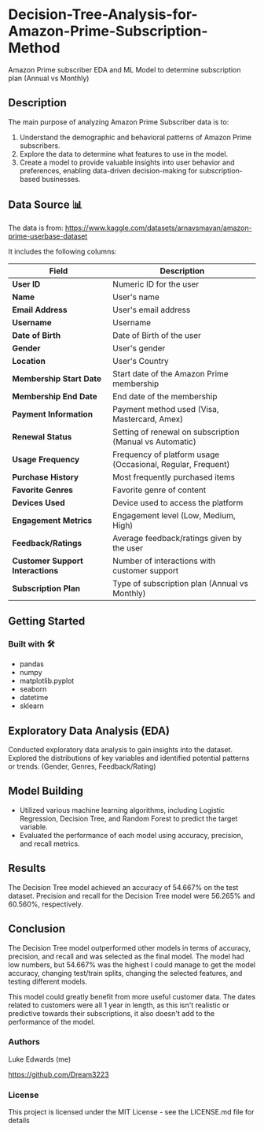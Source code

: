 # Decision-Tree-Analysis-for-Amazon-Prime-Subscription-Method

Amazon Prime subscriber EDA and ML Model to determine subscription plan (Annual vs Monthly)

## Description

The main purpose of analyzing Amazon Prime Subscriber data is to:
1. Understand the demographic and behavioral patterns of Amazon Prime subscribers.
2. Explore the data to determine what features to use in the model.
3. Create a model to provide valuable insights into user behavior and preferences, enabling data-driven decision-making for subscription-based businesses.

## Data Source 📊

The data is from: 
https://www.kaggle.com/datasets/arnavsmayan/amazon-prime-userbase-dataset 

It includes the following columns:

| **Field**                       | **Description**                                                      |
|---------------------------------|----------------------------------------------------------------------|
| **User ID**                     | Numeric ID for the user                                              |
| **Name**                        | User's name                                                          |
| **Email Address**               | User's email address                                                 |
| **Username**                    | Username                                                             |
| **Date of Birth**               | Date of Birth of the user                                            |
| **Gender**                      | User's gender                                                        |
| **Location**                    | User's Country                                                       |
| **Membership Start Date**       | Start date of the Amazon Prime membership                            |
| **Membership End Date**         | End date of the membership                                           |
| **Payment Information**         | Payment method used (Visa, Mastercard, Amex)                         |
| **Renewal Status**              | Setting of renewal on subscription (Manual vs Automatic)             |
| **Usage Frequency**             | Frequency of platform usage (Occasional, Regular, Frequent)          |
| **Purchase History**            | Most frequently purchased items                                      |
| **Favorite Genres**             | Favorite genre of content                                            |
| **Devices Used**                | Device used to access the platform                                   |
| **Engagement Metrics**          | Engagement level (Low, Medium, High)                                 |
| **Feedback/Ratings**            | Average feedback/ratings given by the user                           |
| **Customer Support Interactions**| Number of interactions with customer support                        |
| **Subscription Plan**           | Type of subscription plan (Annual vs Monthly)                        |


## Getting Started

### Built with 🛠️

* pandas
* numpy
* matplotlib.pyplot
* seaborn
* datetime
* sklearn

## Exploratory Data Analysis (EDA)
Conducted exploratory data analysis to gain insights into the dataset.
Explored the distributions of key variables and identified potential patterns or trends. (Gender, Genres, Feedback/Rating)

## Model Building
* Utilized various machine learning algorithms, including Logistic Regression, Decision Tree, and Random Forest to predict the target variable.
* Evaluated the performance of each model using accuracy, precision, and recall metrics.
  

## Results
The Decision Tree model achieved an accuracy of 54.667% on the test dataset.
Precision and recall for the Decision Tree model were 56.265% and 60.560%, respectively.

## Conclusion
The Decision Tree model outperformed other models in terms of accuracy, precision, and recall and was selected as the final model.
The model had low numbers, but 54.667% was the highest I could manage to get the model accuracy, changing test/train splits, changing the selected features, and testing different models.

This model could greatly benefit from more useful customer data. The dates related to customers were all 1 year in length, as this isn't realistic or predictive towards their subscriptions, it also doesn't add to
the performance of the model.


### Authors

Luke Edwards (me)

https://github.com/Dream3223

### License

This project is licensed under the MIT License - see the LICENSE.md file for details

